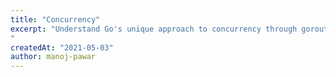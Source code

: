 ```yaml
---
title: "Concurrency"
excerpt: "Understand Go's unique approach to concurrency through goroutines and channels. Learn how to create concurrent programs that leverage the full power of modern hardware.
"
createdAt: "2021-05-03"
author: manoj-pawar
---
```

